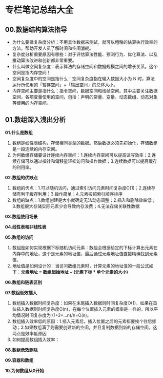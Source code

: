 # 专栏笔记总结大全


## 00.数据结构算法指导

- 为什么要做复杂度分析：不用具体数据来测试，就可以粗略的估算执行效率的方法。帮助开发人员了解时间和空间消耗。
- 复杂度分析重要原因有哪些：对于评估算法性能、预测行为、优化算法、以及推动算法改进和创新都非常重要。
- 什么叫做空间复杂度：表示算法的存储空间和数据规模之间的增长关系。这个空间是指内存空间！
- 空间复杂度中的空间是指什么：空间复杂度指在输入数据大小为 N 时，算法运行所使用的「暂存空间」+「输出空间」的总体大小。
- 内存空间主要是指什么：指令空间，数据空间和栈帧空间。其中主要关注数据空间，各项变量使用的空间，包括：声明的常量、变量、动态数组、动态对象等使用的内存空间。



## 01.数组深入浅出分析

**01.什么是数组**

1. 数组是线性表结构，存储相同类型的数据。然后数据必须先初始化，存储数组是一段连续的内存空间。
2. 为何数组存储要设计连续内存空间：1.连续内存空间可以提高读写效率；2.连续存储可以通过指针和偏移量轻松访问和操作数据；3.连续数据可以提高缓存的利用率。

**02.数组的优缺点**

1. 数组的优点：1.可以随机访问，通过索引访问元素时间复杂度O(1)；2.连续存储有利于缓存利用；3.操作简单；4.元素按照索引顺序排序
2. 数组的缺点：1.数组创建是大小就确定无法动态调整；2.插入和删除效率低；3.数组很大存储实际元素少会导致内存浪费；4.无法存储关联性数据

**03.数组使用场景**

**04.线性表和非线性表**

**05.数组的访问**

1. 数组是如何实现根据下标随机访问元素：数组会根据给定的下标计算出元素在内存中的地址，这个是元素的地址值，最后通过元素地址值直接精确找到元素值。
2. 地址值是如何设计的：当访问数组元素时，计算元素的地址值的一般公式如下：**元素地址 = 数组起始地址 + (元素下标 * 单个元素的大小)**

**06.数组和链表区别**

**07.数组低效插入**

1. 数组插入数据时间复杂度：如果在末尾插入数据则时间复杂度O(1)，如果在首位插入数据则时间复杂度O(n)，在每个位置插入元素的概率是一样的，所以平均情况时间复杂度为 (1+2+…n)/n=O(n)。
2. 数组插入效率低的原因：1.插入元素后，插入位置之后的元素都要挨个往后挪动；2.如果数组满了则需要创建新的空间，并且复制数据到新的存储空间。这两点是效率低原因
3. 如何提高数组插入效率：

**08.数组低效删除**

**09.容器和数组**

**10.为何数组从0开始**











